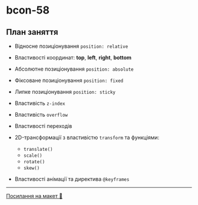 # bcon-58

## План заняття

- Відносне позиціонування `position: relative`
- Властивості координат: **top**, **left**, **right**, **bottom**
- Абсолютне позиціонування `position: absolute`
- Фіксоване позиціонування `position: fixed`
- Липке позиціонування `position: sticky`
- Властивість `z-index`
- Властивість `overflow`

- Властивості переходів
- 2D-трансформації з властивістю `transform` та функціями:
  - `translate()`
  - `scale()`
  - `rotate()`
  - `skew()`
- Властивості анімації та директива `@keyframes`

---

[Посилання на макет 🎨](<https://www.figma.com/file/USIVGEN7g0KZdQ2JZ2Xu06/Barbershop-EN-(ver.-1)?type=design&node-id=1374%3A32&t=THGxzGk3IpzVPZDi-1>)
